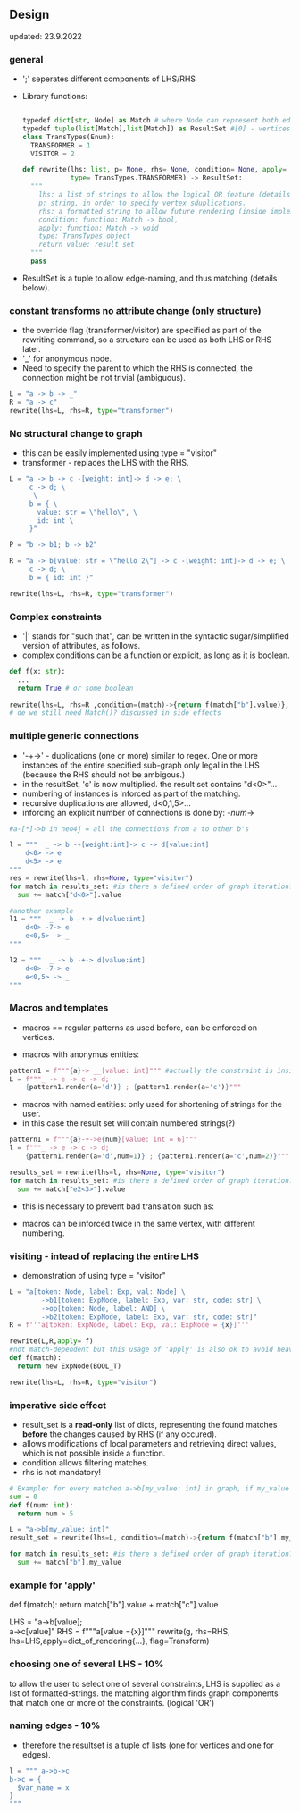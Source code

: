 
## Design
updated: 23.9.2022
### general
- ';' seperates different components of LHS/RHS

- Library functions:
  ```python

  typedef dict[str, Node] as Match # where Node can represent both edge, vertex
  typedef tuple(list[Match],list[Match]) as ResultSet #[0] - vertices, [1] - edges
  class TransTypes(Enum):
    TRANSFORMER = 1
    VISITOR = 2

  def rewrite(lhs: list, p= None, rhs= None, condition= None, apply= None, 
              type= TransTypes.TRANSFORMER) -> ResultSet:
    """
      lhs: a list of strings to allow the logical OR feature (details below).
      p: string, in order to specify vertex sduplications.
      rhs: a formatted string to allow future rendering (inside implementation) according to each    match's actual values.
      condition: function: Match -> bool, 
      apply: function: Match -> void
      type: TransTypes object
      return value: result set
    """
    pass
  ```

- ResultSet is a tuple to allow edge-naming, and thus matching (details below).


### constant transforms no attribute change (only structure)
- the override flag (transformer/visitor) are specified as part of the rewriting command, so a
  structure can be used as both LHS or RHS later.
- '_' for anonymous node. 
- Need to specify the parent to which the RHS is connected, the connection might be not trivial
  (ambiguous).

```python
L = "a -> b -> _"
R = "a -> c"
rewrite(lhs=L, rhs=R, type="transformer")
```
### No structural change to graph
- this can be easily implemented using type = "visitor"
- transformer - replaces the LHS with the RHS.
```python
L = "a -> b -> c -[weight: int]-> d -> e; \
     c -> d; \
      \
     b = { \
       value: str = \"hello\", \
       id: int \
     }"

P = "b -> b1; b -> b2"

R = "a -> b[value: str = \"hello 2\"] -> c -[weight: int]-> d -> e; \
     c -> d; \
     b = { id: int }"

rewrite(lhs=L, rhs=R, type="transformer")
```

### Complex constraints
- '|' stands for "such that", can be written in the syntactic sugar/simplified version of
  attributes, as follows.
- complex conditions can be a function or explicit, as long as it is boolean.

```python
def f(x: str):
  ...
  return True # or some boolean
  
rewrite(lhs=L, rhs=R ,condition=(match)->{return f(match["b"].value)}, type=transformer)
# de we still need Match()? discussed in side effects
```
### multiple generic connections 
- '-+->' - duplications (one or more) similar to regex. One or more instances of the entire specified sub-graph
  only legal in the LHS (because the RHS should not be ambigous.)
- in the resultSet, 'c' is now multiplied. the result set contains "d<0>"...
- numbering of instances is inforced as part of the matching.
- recursive duplications are allowed, d<0,1,5>...
- inforcing an explicit number of connections is done by: -_num_->

```python
#a-[*]->b in neo4j = all the connections from a to other b's

l = """  _ -> b -+[weight:int]-> c -> d[value:int]
    d<0> -> e
    d<5> -> e
"""
res = rewrite(lhs=l, rhs=None, type="visitor")
for match in results_set: #is there a defined order of graph iteration?
  sum += match["d<0>"].value

#another example
l1 = """  _ -> b -+-> d[value:int]
    d<0> -7-> e
    e<0,5> -> _
"""

l2 = """  _ -> b -+-> d[value:int]
    d<0> -7-> e
    e<0,5> -> _
"""
```

### Macros and templates
- macros == regular patterns as used before, can be enforced on vertices.

- macros with anonymus entities:
```python
pattern1 = f"""{a}-> __[value: int]""" #actually the constraint is inside condition...
L = f"""_ -> e -> c -> d;
    {pattern1.render(a='d')} ; {pattern1.render(a='c')}"""
```

- macros with named entities: only used for shortening of strings for the user.
- in this case the result set will contain numbered strings(?)
```python
pattern1 = f"""{a}-+->e{num}[value: int = 6]"""
l = f"""_ -> e -> c -> d;
    {pattern1.render(a='d',num=1)} ; {pattern1.render(a='c',num=2)}"""

results_set = rewrite(lhs=l, rhs=None, type="visitor")
for match in results_set: #is there a defined order of graph iteration?
  sum += match["e2<3>"].value
```
- this is necessary to prevent bad translation such as:
<!-- 
L = _ -> e -> c -> d; 
    d -> e[...];
    c -> e[...] -->
- macros can be inforced twice in the same vertex, with different numbering.

### visiting - intead of replacing the entire LHS
- demonstration of using type = "visitor"
```python
L = "a[token: Node, label: Exp, val: Node] \
        ->b1[token: ExpNode, label: Exp, var: str, code: str] \
        ->op[token: Node, label: AND] \
        ->b2[token: ExpNode, label: Exp, var: str, code: str]"
R = f'''a[token: ExpNode, label: Exp, val: ExpNode = {x}]'''

rewrite(L,R,apply= f)
#not match-dependent but this usage of 'apply' is also ok to avoid heavy parsing.
def f(match): 
  return new ExpNode(BOOL_T)

rewrite(lhs=L, rhs=R, type="visitor")
```

### imperative side effect
- result_set is a **read-only** list of dicts, representing the found matches **before** the changes caused by RHS (if any occured).
- allows modifications of local parameters and retrieving direct values, which is not possible
  inside a function.
- condition allows filtering matches.
- rhs is not mandatory!

```python
# Example: for every matched a->b[my_value: int] in graph, if my_value > 5, add my_value to local variable "sum". Graph won't be changed because rhs is None by default!
sum = 0
def f(num: int):
  return num > 5

L = "a->b[my_value: int]"
result_set = rewrite(lhs=L, condition=(match)->{return f(match["b"].my_value)}, type=transformer)

for match in results_set: #is there a defined order of graph iteration?
  sum += match["b"].my_value
```

### example for 'apply'
def f(match):
  return match["b"].value + match["c"].value

LHS = "a->b[value]; \
    a->c[value]"
RHS = f"""a[value ={x}]"""
rewrite(g, rhs=RHS, lhs=LHS,apply=dict_of_rendering{...}, flag=Transform)

### choosing one of several LHS - 10%
to allow the user to select one of several constraints, LHS is supplied as a list of formatted-strings. the matching algorithm finds graph components that match one or more of the constraints. (logical 'OR')

### naming edges - 10%
- therefore the resultset is a tuple of lists (one for vertices and one for edges).
```python
l = """ a->b->c 
b->c = {
  $var_name = x
}
"""
```
